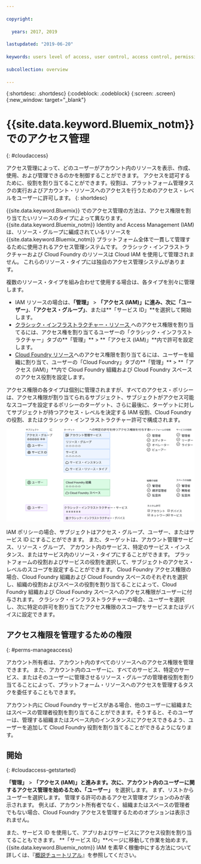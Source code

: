 ```yaml
---

copyright:

  years: 2017, 2019

lastupdated: "2019-06-20"

keywords: users level of access, user control, access control, permissions

subcollection: overview

---
```


{:shortdesc: .shortdesc}
{:codeblock: .codeblock}
{:screen: .screen}
{:new_window: target="_blank"}

# {{site.data.keyword.Bluemix_notm}} でのアクセス管理
{: #cloudaccess}

アクセス管理によって、どのユーザーがアカウント内のリソースを表示、作成、使用、および管理できるのかを制御することができます。 アクセスを認可するために、役割を割り当てることができます。役割は、プラットフォーム管理タスクの実行およびアカウント・リソースへのアクセスを行うためのアクセス・レベルをユーザーに許可します。
{: shortdesc}

{{site.data.keyword.Bluemix}} でのアクセス管理の方法は、アクセス権限を割り当てたいリソースのタイプによって異なります。 {{site.data.keyword.Bluemix_notm}} Identity and Access Management (IAM) は、リソース・グループに編成されているリソースを {{site.data.keyword.Bluemix_notm}} プラットフォーム全体で一貫して管理するために使用されるアクセス管理システムです。 クラシック・インフラストラクチャーおよび Cloud Foundry のリソースは Cloud IAM を使用して管理されません。 これらのリソース・タイプには独自のアクセス管理システムがあります。 

複数のリソース・タイプを組み合わせて使用する場合は、各タイプを別々に管理します。

* IAM リソースの場合は、**「管理」** &gt; **「アクセス (IAM)」**に進み、次に**「ユーザー」**、**「アクセス・グループ」**、または**「サービス ID」**を選択して開始します。
* [クラシック・インフラストラクチャー・リソース ](/docs/iam?topic=iam-infrapermission) へのアクセス権限を割り当てるには、アクセス権を割り当てるユーザーの「クラシック・インフラストラクチャー」タブの**「管理」** > **「アクセス (IAM)」**内で許可を設定します。 
* [Cloud Foundry リソース](/docs/iam?topic=iam-cfaccess)へのアクセス権限を割り当てるには、ユーザーを組織に割り当て、ユーザーの「Cloud Foundry」タブの**「管理」** > **「アクセス (IAM)」**内で Cloud Foundry 組織および Cloud Foundry スペースのアクセス役割を設定します。

アクセス権限の各タイプは個別に管理されますが、すべてのアクセス・ポリシーは、アクセス権限が割り当てられるサブジェクト、サブジェクトがアクセス可能なスコープを設定するポリシーのターゲット、さらに最後に、ターゲットに対してサブジェクトが持つアクセス・レベルを決定する IAM 役割、Cloud Foundry の役割、またはクラシック・インフラストラクチャー許可で構成されます。

![IAM、Cloud Foundry、またはクラシック・インフラストラクチャーの許可を使用したアクセス管理ポリシー。](images/access-management.svg "サブジェクトから開始し、ターゲットを選択し、次に役割または許可を割り当てることで、ポリシーの割り当てがどのように機能するか")

IAM ポリシーの場合、サブジェクトはアクセス・グループ、ユーザー、またはサービス ID にすることができます。 また、ターゲットは、アカウント管理サービス、リソース・グループ、 アカウント内のサービス、特定のサービス・インスタンス、またはサービス内のリソース・タイプにすることができます。 プラットフォームの役割およびサービスの役割を選択して、サブジェクトのアクセス・レベルのスコープを設定することができます。 Cloud Foundry アクセス権限の場合、Cloud Foundry 組織および Cloud Foundry スペースのそれぞれを選択し、組織の役割およびスペースの役割を割り当てることによって、Cloud Foundry 組織および Cloud Foundry スペースへのアクセス権限がユーザーに付与されます。 クラシック・インフラストラクチャーの場合、ユーザーを選択し、次に特定の許可を割り当てたアクセス権限のスコープをサービスまたはデバイスに設定できます。

## アクセス権限を管理するための権限
{: #perms-manageaccess}

アカウント所有者は、アカウント内のすべてのリソースへのアクセス権限を管理できます。 また、アカウント内のユーザーに、すべてのサービス、特定のサービス、またはそのユーザーに管理させるリソース・グループの管理者役割を割り当てることによって、プラットフォーム・リソースへのアクセスを管理するタスクを委任することもできます。

アカウント内に Cloud Foundry サービスがある場合、他のユーザーに組織またはスペースの管理者役割を割り当てることができます。そうすると、そのユーザーは、管理する組織またはスペース内のインスタンスにアクセスできるよう、ユーザーを追加して Cloud Foundry 役割を割り当てることができるようになります。


## 開始
{: #cloudaccess-getstarted}

**「管理」** &gt; **「アクセス (IAM)」**と進みます。次に、アカウント内のユーザーに関するアクセス管理を始めるため、**「ユーザー」** を選択します。 まず、リストからユーザーを選択します。 管理する許可のあるアクセス管理オプションのみが表示されます。 例えば、アカウント所有者でなく、組織またはスペースの管理者でもない場合、Cloud Foundry アクセスを管理するためのオプションは表示されません。

また、サービス ID を使用して、アプリおよびサービスにアクセス役割を割り当てることもできます。 **「サービス ID」**ページに移動して作業を始めます。 {{site.data.keyword.Bluemix_notm}} IAM を素早く稼働中にする方法について詳しくは、『[概説チュートリアル](/docs/iam?topic=iam-getstarted)』を参照してください。
